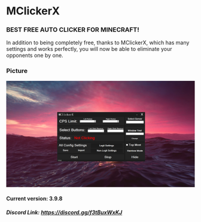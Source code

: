 # MClickerX
### BEST FREE AUTO CLICKER FOR MINECRAFT!
In addition to being completely free, thanks to MClickerX, which has many settings and works perfectly, you will now be able to eliminate your opponents one by one.

### Picture
![Screenshot](pc1.png)


#### Current version: 3.9.8

##### Discord Link: https://discord.gg/f3tBuxWxKJ
